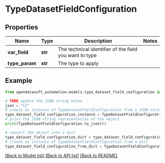 # TypeDatasetFieldConfiguration


## Properties

Name | Type | Description | Notes
------------ | ------------- | ------------- | -------------
**var_field** | **str** | The technical identifier of the field you want to type | 
**type_param** | **str** | The type to apply | 

## Example

```python
from opendatasoft_automation.models.type_dataset_field_configuration import TypeDatasetFieldConfiguration

# TODO update the JSON string below
json = "{}"
# create an instance of TypeDatasetFieldConfiguration from a JSON string
type_dataset_field_configuration_instance = TypeDatasetFieldConfiguration.from_json(json)
# print the JSON string representation of the object
print(TypeDatasetFieldConfiguration.to_json())

# convert the object into a dict
type_dataset_field_configuration_dict = type_dataset_field_configuration_instance.to_dict()
# create an instance of TypeDatasetFieldConfiguration from a dict
type_dataset_field_configuration_from_dict = TypeDatasetFieldConfiguration.from_dict(type_dataset_field_configuration_dict)
```
[[Back to Model list]](../README.md#documentation-for-models) [[Back to API list]](../README.md#documentation-for-api-endpoints) [[Back to README]](../README.md)


